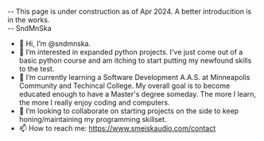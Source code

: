 -- This page is under construction as of Apr 2024. A better introducition is in the works.  
-- SndMnSka 


- 👋 Hi, I’m @sndmnska.
- 👀 I’m interested in expanded python projects. I've just come out of a basic python course and am itching to start putting my newfound skills to the test. 
- 🌱 I’m currently learning a Software Development A.A.S. at Minneapolis Community and Techincal College. My overall goal is to become educated enough to have a Master's degree someday.  The more I learn, the more I really enjoy coding and computers. 
- 💞️ I’m looking to collaborate on starting projects on the side to keep honing/maintaining my programming skillset. 
- 📫 How to reach me: https://www.smeiskaudio.com/contact

<!---
sndmnska/sndmnska is a ✨ special ✨ repository because its `README.md` (this file) appears on your GitHub profile.
You can click the Preview link to take a look at your changes.
--->
